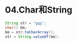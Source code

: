 # 04.Char和String

```java
String str = "ggg";
char[] bm;
bm = str.toCharArray();
str = String.valueOf(bm);
```

